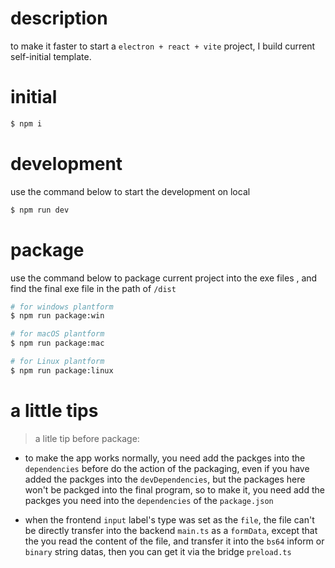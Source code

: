 # description

to make it faster to start a `electron + react + vite` project, I build current self-initial template.

# initial


```bash
$ npm i

```

# development

use the command below to start the development on local

```bash
$ npm run dev
```

# package 

use the command below to package current project into the exe files , and find the final exe file in the path of `/dist`


```bash
# for windows plantform
$ npm run package:win

# for macOS plantform
$ npm run package:mac

# for Linux plantform
$ npm run package:linux

```

# a little tips

> a litle tip before package:
 - to make the app works normally, you need add the packges into the `dependencies` before do the action of the packaging,
   even if you have added the packges into the `devDependencies`, but the packages here won't be packged into the final program, 
   so to make it, you need add the packges you need into the  `dependencies` of the `package.json`

 - when  the frontend `input` label's type was set as the `file`, the file can't be directly transfer into the backend `main.ts` as a `formData`,
   except that the you read the content of the file, and transfer it into the `bs64` inform or `binary` string datas, then you can get it via the bridge `preload.ts`




















